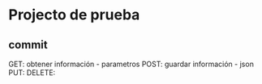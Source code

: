 # Projecto de prueba
## commit

GET: obtener información - parametros
POST: guardar información - json
PUT: 
DELETE: